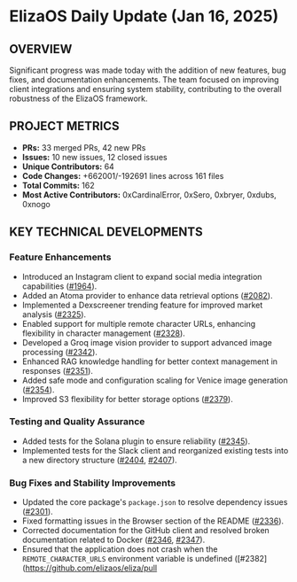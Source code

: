 # ElizaOS Daily Update (Jan 16, 2025)

## OVERVIEW

Significant progress was made today with the addition of new features, bug fixes, and documentation enhancements. The team focused on improving client integrations and ensuring system stability, contributing to the overall robustness of the ElizaOS framework.

## PROJECT METRICS

- **PRs:** 33 merged PRs, 42 new PRs
- **Issues:** 10 new issues, 12 closed issues
- **Unique Contributors:** 64
- **Code Changes:** +662001/-192691 lines across 161 files
- **Total Commits:** 162
- **Most Active Contributors:** 0xCardinalError, 0xSero, 0xbryer, 0xdubs, 0xnogo

## KEY TECHNICAL DEVELOPMENTS

### Feature Enhancements

- Introduced an Instagram client to expand social media integration capabilities ([#1964](https://github.com/elizaos/eliza/pull/1964)).
- Added an Atoma provider to enhance data retrieval options ([#2082](https://github.com/elizaos/eliza/pull/2082)).
- Implemented a Dexscreener trending feature for improved market analysis ([#2325](https://github.com/elizaos/eliza/pull/2325)).
- Enabled support for multiple remote character URLs, enhancing flexibility in character management ([#2328](https://github.com/elizaos/eliza/pull/2328)).
- Developed a Groq image vision provider to support advanced image processing ([#2342](https://github.com/elizaos/eliza/pull/2342)).
- Enhanced RAG knowledge handling for better context management in responses ([#2351](https://github.com/elizaos/eliza/pull/2351)).
- Added safe mode and configuration scaling for Venice image generation ([#2354](https://github.com/elizaos/eliza/pull/2354)).
- Improved S3 flexibility for better storage options ([#2379](https://github.com/elizaos/eliza/pull/2379)).

### Testing and Quality Assurance

- Added tests for the Solana plugin to ensure reliability ([#2345](https://github.com/elizaos/eliza/pull/2345)).
- Implemented tests for the Slack client and reorganized existing tests into a new directory structure ([#2404](https://github.com/elizaos/eliza/pull/2404), [#2407](https://github.com/elizaos/eliza/pull/2407)).

### Bug Fixes and Stability Improvements

- Updated the core package's `package.json` to resolve dependency issues ([#2301](https://github.com/elizaos/eliza/pull/2301)).
- Fixed formatting issues in the Browser section of the README ([#2336](https://github.com/elizaos/eliza/pull/2336)).
- Corrected documentation for the GitHub client and resolved broken documentation related to Docker ([#2346](https://github.com/elizaos/eliza/pull/2346), [#2347](https://github.com/elizaos/eliza/pull/2347)).
- Ensured that the application does not crash when the `REMOTE_CHARACTER_URLS` environment variable is undefined ([#2382](https://github.com/elizaos/eliza/pull
